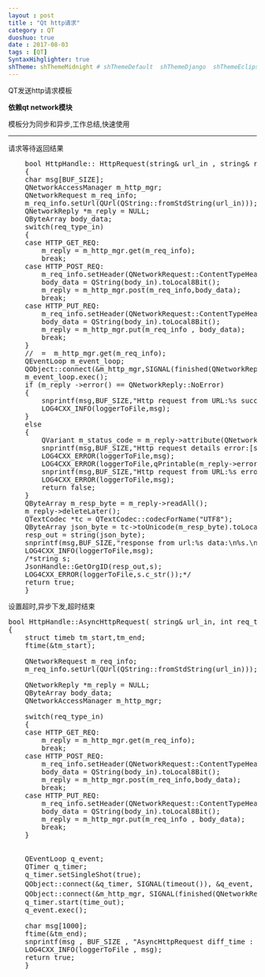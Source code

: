 ```yaml
---
layout : post
title : "Qt http请求"
category : QT
duoshuo: true
date : 2017-08-03
tags : [QT]
SyntaxHihglighter: true
shTheme: shThemeMidnight # shThemeDefault  shThemeDjango  shThemeEclipse  shThemeEmacs  shThemeFadeToGrey  shThemeMidnight  shThemeRDark
---
```


QT发送http请求模板

**依赖qt network模块**

模板分为同步和异步,工作总结,快速使用

<!-- more -->

---

请求等待返回结果

<pre class="brush: c; ">
	bool HttpHandle:: HttpRequest(string& url_in , string& resp_out , int req_type_in , const char * body_in)
	{
	char msg[BUF_SIZE];
	QNetworkAccessManager m_http_mgr;
	QNetworkRequest m_req_info;
	m_req_info.setUrl(QUrl(QString::fromStdString(url_in)));
	QNetworkReply *m_reply = NULL;
	QByteArray body_data;
	switch(req_type_in)
	{
	case HTTP_GET_REQ:
		m_reply = m_http_mgr.get(m_req_info);
		break;
	case HTTP_POST_REQ:
		m_req_info.setHeader(QNetworkRequest::ContentTypeHeader,QVariant("application/json"));
		body_data = QString(body_in).toLocal8Bit();
		m_reply = m_http_mgr.post(m_req_info,body_data);
		break;
	case HTTP_PUT_REQ:
		m_req_info.setHeader(QNetworkRequest::ContentTypeHeader,QVariant("application/json"));
		body_data = QString(body_in).toLocal8Bit();
		m_reply = m_http_mgr.put(m_req_info , body_data);
		break;
	}
	//  =  m_http_mgr.get(m_req_info);
	QEventLoop m_event_loop;
	QObject::connect(&m_http_mgr,SIGNAL(finished(QNetworkReply*)),&m_event_loop,SLOT(quit()));
	m_event_loop.exec();
	if (m_reply ->error() == QNetworkReply::NoError)
	{
		snprintf(msg,BUF_SIZE,"Http request from URL:%s success.\n" , url_in.c_str());
		LOG4CXX_INFO(loggerToFile,msg);
	}
	else
	{
		QVariant m_status_code = m_reply->attribute(QNetworkRequest::HttpStatusCodeAttribute);
		snprintf(msg,BUF_SIZE,"Http request details error:[status_code=%d][NetworkError=%d].\n",m_status_code.toInt(), (int)m_reply->error());
		LOG4CXX_ERROR(loggerToFile,msg);
		LOG4CXX_ERROR(loggerToFile,qPrintable(m_reply->errorString()));
		snprintf(msg,BUF_SIZE,"Http request from URL:%s error occured.\n" , url_in.c_str());
		LOG4CXX_ERROR(loggerToFile,msg);
		return false;
	}
	QByteArray m_resp_byte = m_reply->readAll();
	m_reply->deleteLater();
	QTextCodec *tc = QTextCodec::codecForName("UTF8");
	QByteArray json_byte = tc->toUnicode(m_resp_byte).toLocal8Bit();
	resp_out = string(json_byte);
	snprintf(msg,BUF_SIZE,"response from url:%s data:\n%s.\n",url_in.c_str(),resp_out.c_str());
	LOG4CXX_INFO(loggerToFile,msg);
	/*string s;
	JsonHandle::GetOrgID(resp_out,s);
	LOG4CXX_ERROR(loggerToFile,s.c_str());*/
	return true;
	}
</pre>

设置超时,异步下发,超时结束

<pre class="brush: c; ">
bool HttpHandle::AsyncHttpRequest( string& url_in, int req_type_in /*= HTTP_GET_REQ */, const char * body_in /*= NULL*/ ,int time_out/*=100*/)
{
	struct timeb tm_start,tm_end;
	ftime(&tm_start);

	QNetworkRequest m_req_info;
	m_req_info.setUrl(QUrl(QString::fromStdString(url_in)));

	QNetworkReply *m_reply = NULL;
	QByteArray body_data;
	QNetworkAccessManager m_http_mgr;

	switch(req_type_in)
	{
	case HTTP_GET_REQ:
		m_reply = m_http_mgr.get(m_req_info);
		break;
	case HTTP_POST_REQ:
		m_req_info.setHeader(QNetworkRequest::ContentTypeHeader,QVariant("application/json"));
		body_data = QString(body_in).toLocal8Bit();
		m_reply = m_http_mgr.post(m_req_info,body_data);
		break;
	case HTTP_PUT_REQ:
		m_req_info.setHeader(QNetworkRequest::ContentTypeHeader,QVariant("application/json"));
		body_data = QString(body_in).toLocal8Bit();
		m_reply = m_http_mgr.put(m_req_info , body_data);
		break;
	}


	QEventLoop q_event;
	QTimer q_timer;
	q_timer.setSingleShot(true);
	QObject::connect(&q_timer, SIGNAL(timeout()), &q_event, SLOT(quit())); //q_timer超时  触发q_event的quit函数
	QObject::connect(&m_http_mgr, SIGNAL(finished(QNetworkReply*)), &q_event, SLOT(quit()));  //http调用完成 触发q_event的quit函数
	q_timer.start(time_out);
	q_event.exec();

	char msg[1000];
	ftime(&tm_end);
	snprintf(msg , BUF_SIZE , "AsyncHttpRequest diff_time : %ld ms, url=%s.\n" , ((tm_end.time - tm_start.time)*1000 + tm_end.millitm - tm_start.millitm), url_in.c_str());
	LOG4CXX_INFO(loggerToFile , msg);
	return true;
	}
</pre>




